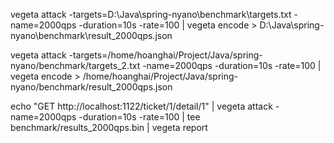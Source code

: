vegeta attack -targets=D:\Java\spring-nyano\benchmark\targets.txt -name=2000qps -duration=10s -rate=100 | vegeta encode >  D:\Java\spring-nyano\benchmark\result_2000qps.json


vegeta attack -targets=/home/hoanghai/Project/Java/spring-nyano/benchmark/targets_2.txt -name=2000qps -duration=10s -rate=100 | vegeta encode >  /home/hoanghai/Project/Java/spring-nyano/benchmark/result_2000qps.json

echo "GET http://localhost:1122/ticket/1/detail/1" | vegeta attack -name=2000qps -duration=10s -rate=100 | tee benchmark/results_2000qps.bin | vegeta report